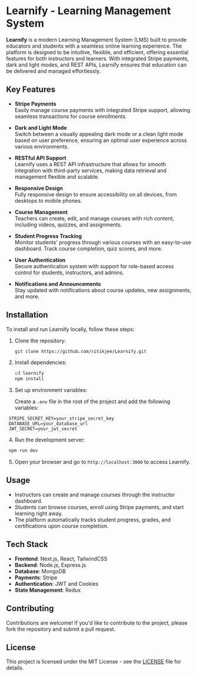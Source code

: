 # Learnify - Learning Management System

**Learnify** is a modern Learning Management System (LMS) built to provide educators and students with a seamless online learning experience. The platform is designed to be intuitive, flexible, and efficient, offering essential features for both instructors and learners. With integrated Stripe payments, dark and light modes, and REST APIs, Learnify ensures that education can be delivered and managed effortlessly.

## Key Features

- **Stripe Payments**  
  Easily manage course payments with integrated Stripe support, allowing seamless transactions for course enrollments.

- **Dark and Light Mode**  
  Switch between a visually appealing dark mode or a clean light mode based on user preference, ensuring an optimal user experience across various environments.

- **RESTful API Support**  
  Learnify uses a REST API infrastructure that allows for smooth integration with third-party services, making data retrieval and management flexible and scalable.

- **Responsive Design**  
  Fully responsive design to ensure accessibility on all devices, from desktops to mobile phones.

- **Course Management**  
  Teachers can create, edit, and manage courses with rich content, including videos, quizzes, and assignments.

- **Student Progress Tracking**  
  Monitor students' progress through various courses with an easy-to-use dashboard. Track course completion, quiz scores, and more.

- **User Authentication**  
  Secure authentication system with support for role-based access control for students, instructors, and admins.

- **Notifications and Announcements**  
  Stay updated with notifications about course updates, new assignments, and more.

## Installation

To install and run Learnify locally, follow these steps:

1. Clone the repository:

   ```bash
   git clone https://github.com/ritikjee/Learnify.git
   ```

2. Install dependencies:

   ```bash
   cd learnify
   npm install
   ```

3. Set up environment variables:

   Create a `.env` file in the root of the project and add the following variables:

```env
 STRIPE_SECRET_KEY=your_stripe_secret_key
 DATABASE_URL=your_database_url
 JWT_SECRET=your_jwt_secret
```

4. Run the development server:

```bash
 npm run dev
```

5. Open your browser and go to `http://localhost:3000` to access Learnify.

## Usage

- Instructors can create and manage courses through the instructor dashboard.
- Students can browse courses, enroll using Stripe payments, and start learning right away.
- The platform automatically tracks student progress, grades, and certifications upon course completion.

## Tech Stack

- **Frontend**: Next.js, React, TailwindCSS
- **Backend**: Node.js, Express.js
- **Database**: MongoDB
- **Payments**: Stripe
- **Authentication**: JWT and Cookies
- **State Management**: Redux

## Contributing

Contributions are welcome! If you'd like to contribute to the project, please fork the repository and submit a pull request.

## License

This project is licensed under the MIT License - see the [LICENSE](LICENSE) file for details.
